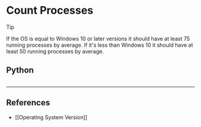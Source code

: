 # Count Processes


> [!TIP]
> If the OS is equal to Windows 10 or later versions it should have at least 75 running processes by average. If it's less than Windows 10 it should have at least 50 running processes by average.

## Python

```

```

---
## References

- [[Operating System Version]]